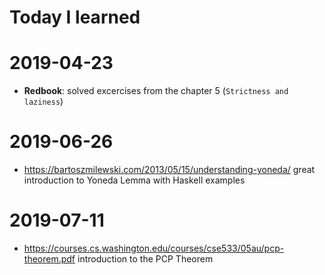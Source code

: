 # Today I learned

# 2019-04-23
- **Redbook**: solved excercises from the chapter 5 (`Strictness and laziness`)

# 2019-06-26
- https://bartoszmilewski.com/2013/05/15/understanding-yoneda/ great introduction to Yoneda Lemma with Haskell examples

# 2019-07-11
- https://courses.cs.washington.edu/courses/cse533/05au/pcp-theorem.pdf introduction to the PCP Theorem   